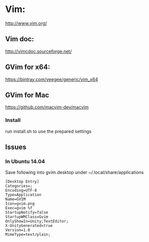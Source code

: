 # Vim:

http://www.vim.org/

## Vim doc:

http://vimcdoc.sourceforge.net/

## GVim for x64:

https://bintray.com/veegee/generic/vim_x64

## GVim for Mac

https://github.com/macvim-dev/macvim

### Install

run install.sh to use the prepared settings

## Issues

### In Ubuntu 14.04

Save following into gvim.desktop under ~/.local/share/applications 

```
[Desktop Entry]
Categories=;
Encoding=UTF-8
Type=Application
Name=GVIM
Icon=gvim.png
Exec=gvim %f
StartupNotify=false
StartupWMClass=Gvim
OnlyShowIn=Unity;TextEditor;
X-UnityGenerated=true
Version=1.0
MimeType=text/plain;
```
